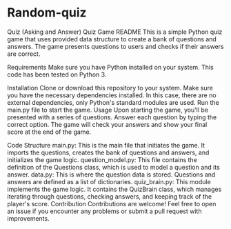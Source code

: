 # Random-quiz
Quiz (Asking and Answer)
Quiz Game README
This is a simple Python quiz game that uses provided data structure to create a bank of questions and answers. The game presents questions to users and checks if their answers are correct.

Requirements
Make sure you have Python installed on your system. This code has been tested on Python 3.

Installation
Clone or download this repository to your system.
Make sure you have the necessary dependencies installed. In this case, there are no external dependencies, only Python's standard modules are used.
Run the main.py file to start the game.
Usage
Upon starting the game, you'll be presented with a series of questions. Answer each question by typing the correct option. The game will check your answers and show your final score at the end of the game.

Code Structure
main.py: This is the main file that initiates the game. It imports the questions, creates the bank of questions and answers, and initializes the game logic.
question_model.py: This file contains the definition of the Questions class, which is used to model a question and its answer.
data.py: This is where the question data is stored. Questions and answers are defined as a list of dictionaries.
quiz_brain.py: This module implements the game logic. It contains the QuizBrain class, which manages iterating through questions, checking answers, and keeping track of the player's score.
Contribution
Contributions are welcome! Feel free to open an issue if you encounter any problems or submit a pull request with improvements.

